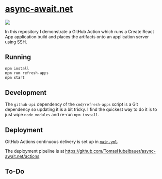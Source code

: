 # [async-await.net](https://async-await.net)

![](https://github.com/tomashubelbauer/async-await.net/workflows/cd/badge.svg)

In this repository I demonstrate a GitHub Action which runs a Create React App
application build and places the artifacts onto an application server using SSH.

## Running

```sh
npm install
npm run refresh-apps
npm start
```

## Development

The `github-api` dependency of the `cmd/refresh-apps` script is a Git dependency
so updating it is a bit tricky. I find the quickest way to do it is to just wipe
`node_modules` and re-run `npm install`.

## Deployment

GitHub Actions continuous delivery is set up in
[`main.yml`](.github/workflows/mail.yml).

The deployment pipeline is at
https://github.com/TomasHubelbauer/async-await.net/actions

## To-Do

